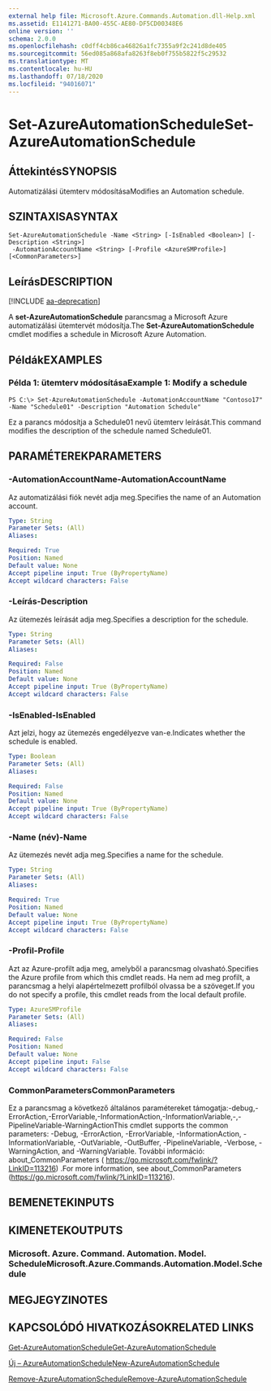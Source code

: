 ```yaml
---
external help file: Microsoft.Azure.Commands.Automation.dll-Help.xml
ms.assetid: E1141271-BA00-455C-AE80-DF5CD00348E6
online version: ''
schema: 2.0.0
ms.openlocfilehash: c0dff4cb86ca46826a1fc7355a9f2c241d8de405
ms.sourcegitcommit: 56ed085a868afa8263f8eb0f755b5822f5c29532
ms.translationtype: MT
ms.contentlocale: hu-HU
ms.lasthandoff: 07/18/2020
ms.locfileid: "94016071"
---
```

# <span data-ttu-id="7f4aa-101">Set-AzureAutomationSchedule</span><span class="sxs-lookup"><span data-stu-id="7f4aa-101">Set-AzureAutomationSchedule</span></span>

## <span data-ttu-id="7f4aa-102">Áttekintés</span><span class="sxs-lookup"><span data-stu-id="7f4aa-102">SYNOPSIS</span></span>

<span data-ttu-id="7f4aa-103">Automatizálási ütemterv módosítása</span><span class="sxs-lookup"><span data-stu-id="7f4aa-103">Modifies an Automation schedule.</span></span>

## <span data-ttu-id="7f4aa-104">SZINTAXISA</span><span class="sxs-lookup"><span data-stu-id="7f4aa-104">SYNTAX</span></span>

```
Set-AzureAutomationSchedule -Name <String> [-IsEnabled <Boolean>] [-Description <String>]
 -AutomationAccountName <String> [-Profile <AzureSMProfile>] [<CommonParameters>]
```

## <span data-ttu-id="7f4aa-105">Leírás</span><span class="sxs-lookup"><span data-stu-id="7f4aa-105">DESCRIPTION</span></span>

[!INCLUDE [aa-deprecation](../include/aa-deprecation.md)]

<span data-ttu-id="7f4aa-106">A **set-AzureAutomationSchedule** parancsmag a Microsoft Azure automatizálási ütemtervét módosítja.</span><span class="sxs-lookup"><span data-stu-id="7f4aa-106">The **Set-AzureAutomationSchedule** cmdlet modifies a schedule in Microsoft Azure Automation.</span></span>

## <span data-ttu-id="7f4aa-107">Példák</span><span class="sxs-lookup"><span data-stu-id="7f4aa-107">EXAMPLES</span></span>

### <span data-ttu-id="7f4aa-108">Példa 1: ütemterv módosítása</span><span class="sxs-lookup"><span data-stu-id="7f4aa-108">Example 1: Modify a schedule</span></span>
```
PS C:\> Set-AzureAutomationSchedule -AutomationAccountName "Contoso17" -Name "Schedule01" -Description "Automation Schedule"
```

<span data-ttu-id="7f4aa-109">Ez a parancs módosítja a Schedule01 nevű ütemterv leírását.</span><span class="sxs-lookup"><span data-stu-id="7f4aa-109">This command modifies the description of the schedule named Schedule01.</span></span>

## <span data-ttu-id="7f4aa-110">PARAMÉTEREK</span><span class="sxs-lookup"><span data-stu-id="7f4aa-110">PARAMETERS</span></span>

### <span data-ttu-id="7f4aa-111">-AutomationAccountName</span><span class="sxs-lookup"><span data-stu-id="7f4aa-111">-AutomationAccountName</span></span>
<span data-ttu-id="7f4aa-112">Az automatizálási fiók nevét adja meg.</span><span class="sxs-lookup"><span data-stu-id="7f4aa-112">Specifies the name of an Automation account.</span></span>

```yaml
Type: String
Parameter Sets: (All)
Aliases: 

Required: True
Position: Named
Default value: None
Accept pipeline input: True (ByPropertyName)
Accept wildcard characters: False
```

### <span data-ttu-id="7f4aa-113">-Leírás</span><span class="sxs-lookup"><span data-stu-id="7f4aa-113">-Description</span></span>
<span data-ttu-id="7f4aa-114">Az ütemezés leírását adja meg.</span><span class="sxs-lookup"><span data-stu-id="7f4aa-114">Specifies a description for the schedule.</span></span>

```yaml
Type: String
Parameter Sets: (All)
Aliases: 

Required: False
Position: Named
Default value: None
Accept pipeline input: True (ByPropertyName)
Accept wildcard characters: False
```

### <span data-ttu-id="7f4aa-115">-IsEnabled</span><span class="sxs-lookup"><span data-stu-id="7f4aa-115">-IsEnabled</span></span>
<span data-ttu-id="7f4aa-116">Azt jelzi, hogy az ütemezés engedélyezve van-e.</span><span class="sxs-lookup"><span data-stu-id="7f4aa-116">Indicates whether the schedule is enabled.</span></span>

```yaml
Type: Boolean
Parameter Sets: (All)
Aliases: 

Required: False
Position: Named
Default value: None
Accept pipeline input: True (ByPropertyName)
Accept wildcard characters: False
```

### <span data-ttu-id="7f4aa-117">-Name (név)</span><span class="sxs-lookup"><span data-stu-id="7f4aa-117">-Name</span></span>
<span data-ttu-id="7f4aa-118">Az ütemezés nevét adja meg.</span><span class="sxs-lookup"><span data-stu-id="7f4aa-118">Specifies a name for the schedule.</span></span>

```yaml
Type: String
Parameter Sets: (All)
Aliases: 

Required: True
Position: Named
Default value: None
Accept pipeline input: True (ByPropertyName)
Accept wildcard characters: False
```

### <span data-ttu-id="7f4aa-119">-Profil</span><span class="sxs-lookup"><span data-stu-id="7f4aa-119">-Profile</span></span>
<span data-ttu-id="7f4aa-120">Azt az Azure-profilt adja meg, amelyből a parancsmag olvasható.</span><span class="sxs-lookup"><span data-stu-id="7f4aa-120">Specifies the Azure profile from which this cmdlet reads.</span></span>
<span data-ttu-id="7f4aa-121">Ha nem ad meg profilt, a parancsmag a helyi alapértelmezett profilból olvassa be a szöveget.</span><span class="sxs-lookup"><span data-stu-id="7f4aa-121">If you do not specify a profile, this cmdlet reads from the local default profile.</span></span>

```yaml
Type: AzureSMProfile
Parameter Sets: (All)
Aliases: 

Required: False
Position: Named
Default value: None
Accept pipeline input: False
Accept wildcard characters: False
```

### <span data-ttu-id="7f4aa-122">CommonParameters</span><span class="sxs-lookup"><span data-stu-id="7f4aa-122">CommonParameters</span></span>
<span data-ttu-id="7f4aa-123">Ez a parancsmag a következő általános paramétereket támogatja:-debug,-ErrorAction,-ErrorVariable,-InformationAction,-InformationVariable,-,-PipelineVariable-WarningAction</span><span class="sxs-lookup"><span data-stu-id="7f4aa-123">This cmdlet supports the common parameters: -Debug, -ErrorAction, -ErrorVariable, -InformationAction, -InformationVariable, -OutVariable, -OutBuffer, -PipelineVariable, -Verbose, -WarningAction, and -WarningVariable.</span></span> <span data-ttu-id="7f4aa-124">További információ: about_CommonParameters ( https://go.microsoft.com/fwlink/?LinkID=113216) .</span><span class="sxs-lookup"><span data-stu-id="7f4aa-124">For more information, see about_CommonParameters (https://go.microsoft.com/fwlink/?LinkID=113216).</span></span>

## <span data-ttu-id="7f4aa-125">BEMENETEK</span><span class="sxs-lookup"><span data-stu-id="7f4aa-125">INPUTS</span></span>

## <span data-ttu-id="7f4aa-126">KIMENETEK</span><span class="sxs-lookup"><span data-stu-id="7f4aa-126">OUTPUTS</span></span>

### <span data-ttu-id="7f4aa-127">Microsoft. Azure. Command. Automation. Model. Schedule</span><span class="sxs-lookup"><span data-stu-id="7f4aa-127">Microsoft.Azure.Commands.Automation.Model.Schedule</span></span>

## <span data-ttu-id="7f4aa-128">MEGJEGYZI</span><span class="sxs-lookup"><span data-stu-id="7f4aa-128">NOTES</span></span>

## <span data-ttu-id="7f4aa-129">KAPCSOLÓDÓ HIVATKOZÁSOK</span><span class="sxs-lookup"><span data-stu-id="7f4aa-129">RELATED LINKS</span></span>

[<span data-ttu-id="7f4aa-130">Get-AzureAutomationSchedule</span><span class="sxs-lookup"><span data-stu-id="7f4aa-130">Get-AzureAutomationSchedule</span></span>](./Get-AzureAutomationSchedule.md)

[<span data-ttu-id="7f4aa-131">Új – AzureAutomationSchedule</span><span class="sxs-lookup"><span data-stu-id="7f4aa-131">New-AzureAutomationSchedule</span></span>](./New-AzureAutomationSchedule.md)

[<span data-ttu-id="7f4aa-132">Remove-AzureAutomationSchedule</span><span class="sxs-lookup"><span data-stu-id="7f4aa-132">Remove-AzureAutomationSchedule</span></span>](./Remove-AzureAutomationSchedule.md)


